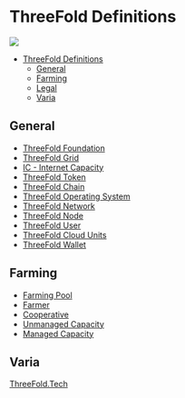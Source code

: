 # ThreeFold Definitions

![](https://images.unsplash.com/photo-1459369510627-9efbee1e6051?ixlib=rb-0.3.5&s=38ae765bce56658e76ab24ba3dcdd5ad&auto=format&fit=crop&w=1650&q=80)

- [ThreeFold Definitions](#threefold-definitions)
    - [General](#general)
    - [Farming](#farming)
    - [Legal](#legal)
    - [Varia](#varia)

<a id='general'></a>

## General

- [ThreeFold Foundation](/definitions/threefold_foundation.md)
- [ThreeFold Grid](/definitions/threefold_grid.md)
- [IC - Internet Capacity](definitions/ic_Internet_capacity.md)
- [ThreeFold Token](/definitions/threefold_token.md)
- [ThreeFold Chain](/definitions/threefold_chain.md)
- [ThreeFold Operating System](/definitions/threefold_operating_system.md)
- [ThreeFold Network](/definitions/threefold_network.md)
- [ThreeFold Node](/definitions/threefold_node.md)
- [ThreeFold User](/definitions/threefold_user.md)
- [ThreeFold Cloud Units](/definitions/threefold_cloud_units.md)
- [ThreeFold Wallet](/definitions/threefold_wallet.md)


<a id='farming'></a>

## Farming

- [Farming Pool](/definitions/threefold_farming_pool.md)
- [Farmer](/definitions/threefold_farmer.md)
- [Cooperative](/definitions/threefold_cooperative.md)
- [Unmanaged Capacity](/definitions/threefold_unmanaged_capacity.md)
- [Managed Capacity](/definitions/threefold_managed_capacity.md)


<a id='varia'></a>

## Varia

[ThreeFold.Tech](/definitions/threefold_tech.md)
